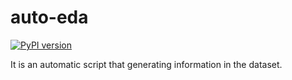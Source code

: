 # auto-eda

[![PyPI version](https://badge.fury.io/py/auto-eda.svg)](https://badge.fury.io/py/auto-eda)

It is an automatic script that generating information in the dataset.


